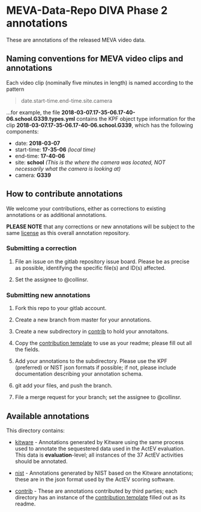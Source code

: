 # MEVA-Data-Repo DIVA Phase 2 annotations

These are annotations of the released MEVA video data.

## Naming conventions for MEVA video clips and annotations

Each video clip (nominally five minutes in length) is named according to the pattern

> date.start-time.end-time.site.camera

...for example, the file **2018-03-07.17-35-06.17-40-06.school.G339.types.yml** contains the KPF object type information for the clip **2018-03-07.17-35-06.17-40-06.school.G339**, which has the following components:

* date: **2018-03-07**
* start-time: **17-35-06** *(local time)*
* end-time: **17-40-06**
* site: **school** *(This is the where the camera was located, NOT necessarily what the camera is looking at)*
* camera: **G339**

## How to contribute annotations

We welcome your contributions, either as corrections to existing annotations or as additional annotations.

**PLEASE NOTE** that any corrections or new annotations will be subject to the same [license](../../../LICENSE) as this overall annotation repository.

### Submitting a correction

1. File an issue on the gitlab repository issue board. Please be as precise as possible, identifying the specific file(s) and ID(s) affected.

2. Set the assignee to @collinsr.

### Submitting new annotations

1. Fork this repo to your gitlab account.

2. Create a new branch from master for your annotations.

2. Create a new subdirectory in [contrib](contrib) to hold your annotaitons.

3. Copy the [contribution template](contrib-template.md) to use as your readme; please fill out all the fields.

4. Add your annotations to the subdirectory. Please use the KPF (preferred) or NIST json formats if possible; if not, please include documentation describing your annotation schema.

5. git add your files, and push the branch.

6. File a merge request for your branch; set the assignee to @collinsr.

## Available annotations

This directory contains:

* [kitware](kitware) - Annotations generated by Kitware using the same process used to annotate the sequestered data used in the ActEV evaluation. This data is **evaluation**-level; all instances of the 37 ActEV activities should be annotated.

* [nist](nist) - Annotations generated by NIST based on the Kitware annotations; these are in the json format used by the ActEV scoring software.

* [contrib](contrib) - These are annotations contributed by third parties; each directory has an instance of the [contribution template](contrib/template.md) filled out as its readme.

